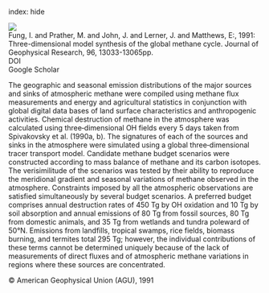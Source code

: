 index: hide

<div class="Citation">
    <div class="Citation-thumb CitationThumb-linked"  data-href="https://doi.org/10.1029/91jd01247">
      <img src="https://static.claimspace.cloud/climate-study-static/refs/thumbs/6/Fung_et_al_1991-thumb.png" />
    </div>

  <div class="Citation-body">
    <div class="Citation-text">Fung, I. and Prather, M. and John, J. and Lerner, J. and Matthews, E:, 1991: Three-dimensional model synthesis of the global methane cycle. <span class="Article-journal">Journal of Geophysical Research, </span><span class="Article-volume">96, </span>13033-13065pp.</div>
    <div class="Citation-links">
      <div class="CitationLink" data-href="https://doi.org/10.1029/91jd01247">
        <div class="CitationLink-icon CitationLink-Doi"></div>
        <div class="CitationLink-text">DOI</div>
      </div>
      <div class="CitationLink" data-href="https://scholar.google.com/scholar?q=10.1029/91jd01247">
        <div class="CitationLink-icon CitationLink-Scholar"></div>
        <div class="CitationLink-text">Google Scholar</div>
      </div>
    </div>
  </div>
</div>

The geographic and seasonal emission distributions of the major sources and sinks of atmospheric methane were compiled using methane flux measurements and energy and agricultural statistics in conjunction with global digital data bases of land surface characteristics and anthropogenic activities. Chemical destruction of methane in the atmosphere was calculated using three‐dimensional OH fields every 5 days taken from Spivakovsky et al. (1990a, b). The signatures of each of the sources and sinks in the atmosphere were simulated using a global three‐dimensional tracer transport model. Candidate methane budget scenarios were constructed according to mass balance of methane and its carbon isotopes. The verisimilitude of the scenarios was tested by their ability to reproduce the meridional gradient and seasonal variations of methane observed in the atmosphere. Constraints imposed by all the atmospheric observations are satisfied simultaneously by several budget scenarios. A preferred budget comprises annual destruction rates of 450 Tg by OH oxidation and 10 Tg by soil absorption and annual emissions of 80 Tg from fossil sources, 80 Tg from domestic animals, and 35 Tg from wetlands and tundra poleward of 50°N. Emissions from landfills, tropical swamps, rice fields, biomass burning, and termites total 295 Tg; however, the individual contributions of these terms cannot be determined uniquely because of the lack of measurements of direct fluxes and of atmospheric methane variations in regions where these sources are concentrated.

<div class="Citation-copy">
&copy; American Geophysical Union (AGU), 1991
</div>